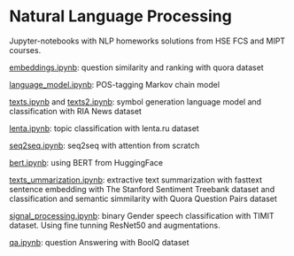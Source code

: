 # Natural Language Processing
Jupyter-notebooks with NLP homeworks solutions from HSE FCS and MIPT courses.


[embeddings.ipynb](https://github.com/care1e55/NLP/blob/master/embeddings.ipynb): 
question similarity and ranking with quora dataset


[language_model.ipynb](https://github.com/care1e55/NLP/blob/master/language_model.ipynb): 
POS-tagging Markov chain model


[texts.ipynb](https://github.com/care1e55/NLP/blob/master/texts.ipynb) and 
[texts2.ipynb](https://github.com/care1e55/NLP/blob/master/texts2.ipynb): 
symbol generation language model and classification with RIA News dataset


[lenta.ipynb](https://github.com/care1e55/NLP/blob/master/lenta.ipynb): 
topic classification with lenta.ru dataset


[seq2seq.ipynb](https://github.com/care1e55/NLP/blob/master/seq2seq.ipynb): 
seq2seq with attention from scratch


[bert.ipynb](https://github.com/care1e55/NLP/blob/master/bert.ipynb): 
using BERT from HuggingFace


[texts_ummarization.ipynb](https://github.com/care1e55/NLP/blob/master/texts_ummarization.ipynb): 
extractive text summarization with fasttext sentence embedding with The Stanford Sentiment Treebank dataset and classification and semantic simmilarity with Quora Question Pairs dataset


[signal_processing.ipynb](https://github.com/care1e55/NLP/blob/master/signal_processing.ipynb): 
binary Gender speech classification with TIMIT dataset. Using fine tunning ResNet50 and augmentations.


[qa.ipynb](https://github.com/care1e55/NLP/blob/master/qa.ipynb): 
question Answering with BoolQ dataset

